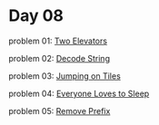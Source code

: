 # Day 08

problem 01: [ Two Elevators ](https://codeforces.com/contest/1729/problem/A)

problem 02: [ Decode String ](https://codeforces.com/contest/1729/problem/B)

problem 03: [ Jumping on Tiles ](https://codeforces.com/contest/1729/problem/C)

problem 04: [ Everyone Loves to Sleep ](https://codeforces.com/contest/1714/problem/A)

problem 05: [ Remove Prefix ](https://codeforces.com/contest/1714/problem/B)
